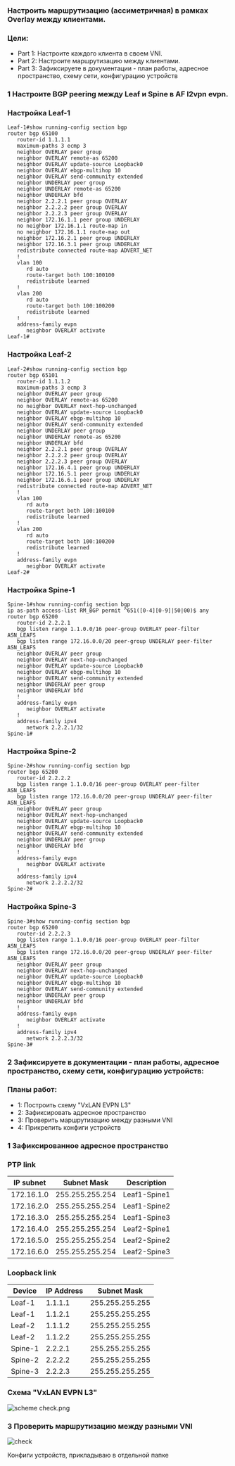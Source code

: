 ### Настроить маршрутизацию (ассиметричная) в рамках Overlay между клиентами.

### Цели: 

- Part 1: Настроите каждого клиента в своем VNI.
- Part 2: Настроите маршрутизацию между клиентами.
- Part 3: Зафиксируете в документации - план работы, адресное пространство, схему сети, конфигурацию устройств


###  1 Настроите BGP peering между Leaf и Spine в AF l2vpn evpn.

### Настройка Leaf-1

```
Leaf-1#show running-config section bgp
router bgp 65100
   router-id 1.1.1.1
   maximum-paths 3 ecmp 3
   neighbor OVERLAY peer group
   neighbor OVERLAY remote-as 65200
   neighbor OVERLAY update-source Loopback0
   neighbor OVERLAY ebgp-multihop 10
   neighbor OVERLAY send-community extended
   neighbor UNDERLAY peer group
   neighbor UNDERLAY remote-as 65200
   neighbor UNDERLAY bfd
   neighbor 2.2.2.1 peer group OVERLAY
   neighbor 2.2.2.2 peer group OVERLAY
   neighbor 2.2.2.3 peer group OVERLAY
   neighbor 172.16.1.1 peer group UNDERLAY
   no neighbor 172.16.1.1 route-map in
   no neighbor 172.16.1.1 route-map out
   neighbor 172.16.2.1 peer group UNDERLAY
   neighbor 172.16.3.1 peer group UNDERLAY
   redistribute connected route-map ADVERT_NET
   !
   vlan 100
      rd auto
      route-target both 100:100100
      redistribute learned
   !
   vlan 200
      rd auto
      route-target both 100:100200
      redistribute learned
   !
   address-family evpn
      neighbor OVERLAY activate
Leaf-1#
```

### Настройка Leaf-2

```
Leaf-2#show running-config section bgp
router bgp 65101
   router-id 1.1.1.2
   maximum-paths 3 ecmp 3
   neighbor OVERLAY peer group
   neighbor OVERLAY remote-as 65200
   no neighbor OVERLAY next-hop-unchanged
   neighbor OVERLAY update-source Loopback0
   neighbor OVERLAY ebgp-multihop 10
   neighbor OVERLAY send-community extended
   neighbor UNDERLAY peer group
   neighbor UNDERLAY remote-as 65200
   neighbor UNDERLAY bfd
   neighbor 2.2.2.1 peer group OVERLAY
   neighbor 2.2.2.2 peer group OVERLAY
   neighbor 2.2.2.3 peer group OVERLAY
   neighbor 172.16.4.1 peer group UNDERLAY
   neighbor 172.16.5.1 peer group UNDERLAY
   neighbor 172.16.6.1 peer group UNDERLAY
   redistribute connected route-map ADVERT_NET
   !
   vlan 100
      rd auto
      route-target both 100:100100
      redistribute learned
   !
   vlan 200
      rd auto
      route-target both 100:100200
      redistribute learned
   !
   address-family evpn
      neighbor OVERLAY activate
Leaf-2#
```


### Настройка Spine-1

```
Spine-1#show running-config section bgp
ip as-path access-list RM_BGP permit ^651([0-4][0-9]|50|00)$ any
router bgp 65200
   router-id 2.2.2.1
   bgp listen range 1.1.0.0/16 peer-group OVERLAY peer-filter ASN_LEAFS
   bgp listen range 172.16.0.0/20 peer-group UNDERLAY peer-filter ASN_LEAFS
   neighbor OVERLAY peer group
   neighbor OVERLAY next-hop-unchanged
   neighbor OVERLAY update-source Loopback0
   neighbor OVERLAY ebgp-multihop 10
   neighbor OVERLAY send-community extended
   neighbor UNDERLAY peer group
   neighbor UNDERLAY bfd
   !
   address-family evpn
      neighbor OVERLAY activate
   !
   address-family ipv4
      network 2.2.2.1/32
Spine-1#
```

### Настройка Spine-2

```
Spine-2#show running-config section bgp
router bgp 65200
   router-id 2.2.2.2
   bgp listen range 1.1.0.0/16 peer-group OVERLAY peer-filter ASN_LEAFS
   bgp listen range 172.16.0.0/20 peer-group UNDERLAY peer-filter ASN_LEAFS
   neighbor OVERLAY peer group
   neighbor OVERLAY next-hop-unchanged
   neighbor OVERLAY update-source Loopback0
   neighbor OVERLAY ebgp-multihop 10
   neighbor OVERLAY send-community extended
   neighbor UNDERLAY peer group
   neighbor UNDERLAY bfd
   !
   address-family evpn
      neighbor OVERLAY activate
   !
   address-family ipv4
      network 2.2.2.2/32
Spine-2#
```

### Настройка Spine-3

```
Spine-3#show running-config section bgp
router bgp 65200
   router-id 2.2.2.3
   bgp listen range 1.1.0.0/16 peer-group OVERLAY peer-filter ASN_LEAFS
   bgp listen range 172.16.0.0/20 peer-group UNDERLAY peer-filter ASN_LEAFS
   neighbor OVERLAY peer group
   neighbor OVERLAY next-hop-unchanged
   neighbor OVERLAY update-source Loopback0
   neighbor OVERLAY ebgp-multihop 10
   neighbor OVERLAY send-community extended
   neighbor UNDERLAY peer group
   neighbor UNDERLAY bfd
   !
   address-family evpn
      neighbor OVERLAY activate
   !
   address-family ipv4
      network 2.2.2.3/32
Spine-3#
```


### 2 Зафиксируете в документации - план работы, адресное пространство, схему сети, конфигурацию устройств:



### Планы работ:
- 1:  Построить схему "VxLAN EVPN L3"  
- 2:  Зафиксировать адресное пространство
- 3:  Проверить маршрутизацию между разными VNI
- 4:  Прикрепить конфиги устройств
### 1 Зафиксированное адресное пространство

### PTP link

|IP subnet|Subnet Mask|Description
|---|---|---|
172.16.1.0|255.255.255.254|Leaf1-Spine1
172.16.2.0|255.255.255.254|Leaf1-Spine2
172.16.3.0|255.255.255.254|Leaf1-Spine3
172.16.4.0|255.255.255.254|Leaf2-Spine1
172.16.5.0|255.255.255.254|Leaf2-Spine2
172.16.6.0|255.255.255.254|Leaf2-Spine3





### Loopback link

|Device|IP Address|Subnet Mask
|---|---|---|
Leaf-1|1.1.1.1|255.255.255.255
Leaf-1|1.1.2.1|255.255.255.255
Leaf-2|1.1.1.2|255.255.255.255
Leaf-2|1.1.2.2|255.255.255.255
Spine-1|2.2.2.1|255.255.255.255
Spine-2|2.2.2.2|255.255.255.255
Spine-3|2.2.2.3|255.255.255.255



### Схема "VxLAN EVPN L3"

![scheme](scheme.png)
check.png

### 3 Проверить маршрутизацию между разными VNI

![check](check.png)

Конфиги устройств, прикладываю в отдельной папке







